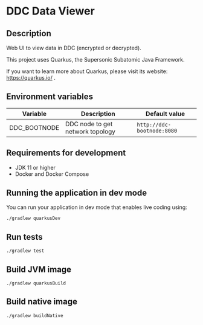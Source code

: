 # DDC Data Viewer

## Description

Web UI to view data in DDC (encrypted or decrypted).

This project uses Quarkus, the Supersonic Subatomic Java Framework.

If you want to learn more about Quarkus, please visit its website: https://quarkus.io/ .

## Environment variables

|Variable|Description|Default value|
|---|---|---|
|DDC_BOOTNODE|DDC node to get network topology|`http://ddc-bootnode:8080`|

## Requirements for development

- JDK 11 or higher
- Docker and Docker Compose

## Running the application in dev mode

You can run your application in dev mode that enables live coding using:
```shell script
./gradlew quarkusDev
```

## Run tests

```shell script
./gradlew test
```

## Build JVM image

```shell script
./gradlew quarkusBuild
```

## Build native image

```shell script
./gradlew buildNative
```
